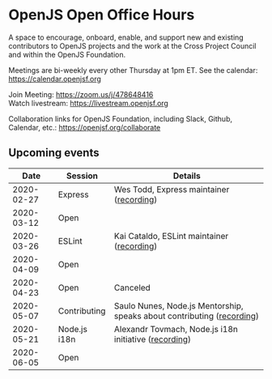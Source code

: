 # OpenJS Open Office Hours

A space to encourage, onboard, enable, and support new and existing contributors to OpenJS projects and the work at the Cross Project Council and within the OpenJS Foundation.

Meetings are bi-weekly every other Thursday at 1pm ET. See the calendar: https://calendar.openjsf.org

Join Meeting: https://zoom.us/j/478648416  
Watch livestream: https://livestream.openjsf.org

Collaboration links for OpenJS Foundation, including Slack, Github, Calendar, etc.: https://openjsf.org/collaborate

## Upcoming events

| Date       | Session      | Details         |
| ---------- | -------      | --------------- |
| 2020-02-27 | Express      | Wes Todd, Express maintainer ([recording](https://www.youtube.com/watch?v=OfFpI3vZlhY)) |
| 2020-03-12 | Open         |                 |
| 2020-03-26 | ESLint       | Kai Cataldo, ESLint maintainer ([recording](https://www.youtube.com/watch?v=v1xNRUPjzzo)) |
| 2020-04-09 | Open         |                 |
| 2020-04-23 | Open         | Canceled        |
| 2020-05-07 | Contributing | Saulo Nunes, Node.js Mentorship, speaks about contributing ([recording](https://www.youtube.com/watch?v=GXHQy_7euSs)) |
| 2020-05-21 | Node.js i18n | Alexandr Tovmach, Node.js i18n initiative ([recording](https://www.youtube.com/watch?v=Nf04NWTMk4Q)) |
| 2020-06-05 | Open         |                 |
